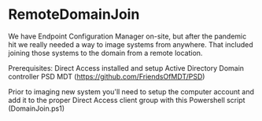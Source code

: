 # RemoteDomainJoin
We have Endpoint Configuration Manager on-site, but after the pandemic hit we really needed a way to image systems from anywhere. That included joining those systems to the domain from a remote location.

Prerequisites:
Direct Access installed and setup
Active Directory Domain controller
PSD MDT (https://github.com/FriendsOfMDT/PSD)


Prior to imaging new system you'll need to setup the computer account and add it to the proper Direct Access client group with this Powershell script (DomainJoin.ps1)

